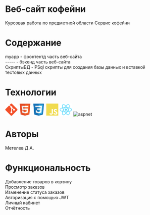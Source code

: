 # Веб-сайт кофейни
Курсовая работа по предметной области Сервис кофейни
# Содержание
myapp - фронтентд часть веб-сайта <br>
----- - бэкенд часть веб-сайта <br>
СкриптыБД - PSql скрипты для создания базы данных и вставкой тестовых данных <br>
# Технологии
<div>
  <img src="https://github.com/devicons/devicon/blob/master/icons/git/git-original.svg" title="git" alt="git" width="40" height="40"/>
  <img src="https://github.com/devicons/devicon/blob/master/icons/html5/html5-original.svg" title="html5" alt="html5" width="40" height="40"/>
  <img src="https://github.com/devicons/devicon/blob/master/icons/css3/css3-original.svg" title="css3" alt="css" width="40" height="40"/>
  <img src="https://github.com/devicons/devicon/blob/master/icons/javascript/javascript-plain.svg" title="javascript" alt="javascript" width="40" height="40"/>
  <img src="https://github.com/devicons/devicon/blob/master/icons/react/react-original.svg" title="react" alt="react" width="40" height="40"/>
  <img src="https://github.com/devicons/devicon/blob/master/icons/react/react-original.svg](https://wsofter.com/wp-content/uploads/2022/05/net_core_logo.svg.png" title="aspnet" alt="aspnet" width="40" height="40"/>
</div>

# Авторы
Метелев Д.А.
# Функциональность
Добавление товаров в корзину <br>
Просмотр заказов <br>
Изменение статуса заказов <br>
Авторизация с помощью JWT <br>
Личный кабинет<br>
Отчётность<br>
